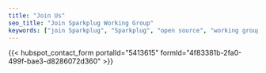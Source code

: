 ```yaml
---
title: "Join Us"
seo_title: "Join Sparkplug Working Group"
keywords: ["join Sparkplug", "Sparkplug", "open source", "working group"]
---
```


{{< hubspot_contact_form portalId="5413615" formId="4f83381b-2fa0-499f-bae3-d8286072d360" >}}
